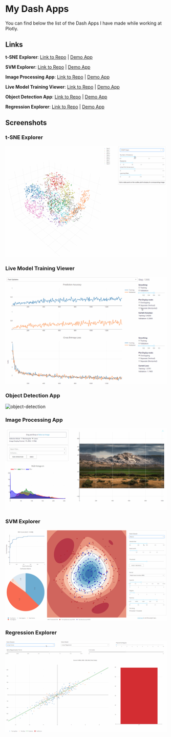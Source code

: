 # My Dash Apps
You can find below the list of the Dash Apps I have made while working at Plotly.

## Links
**t-SNE Explorer**:
[Link to Repo](https://github.com/plotly/dash-tsne) | [Demo App](https://dash-tsne.plot.ly/)

**SVM Explorer**:
[Link to Repo](https://github.com/plotly/dash-svm) | [Demo App](http://dash-svm.herokuapp.com/)

**Image Processing App**:
[Link to Repo](https://github.com/plotly/dash-image-processing) | [Demo App](http://dash-image-processing.herokuapp.com/)

**Live Model Training Viewer**:
[Link to Repo](https://github.com/plotly/dash-live-model-training) | [Demo App](https://dash-live-model-training.plot.ly/)

**Object Detection App**:
[Link to Repo](https://github.com/plotly/dash-object-detection) | [Demo App](https://dash-object-detection.plot.ly/)

**Regression Explorer**:
[Link to Repo](https://github.com/plotly/dash-regression) | [Demo App](https://dash-regression.herokuapp.com/)

## Screenshots
### t-SNE Explorer
![tsne](images/tsne.gif)

### Live Model Training Viewer
![live-model-training](images/live-model-training.gif)

### Object Detection App
![object-detection](images/object-detection.gif)

### Image Processing App
![image-processing](images/image-processing.gif)

### SVM Explorer
![svm](images/svm.gif)

### Regression Explorer
![regression](images/regression.gif)
